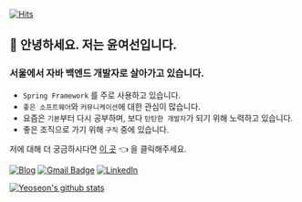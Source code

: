 [![Hits](https://hits.seeyoufarm.com/api/count/incr/badge.svg?url=https%3A%2F%2Fgithub.com%2Fyeoseon%2F&count_bg=%238C96F1&title_bg=%23C996EF&icon=&icon_color=%23E7E7E7&title=hits&edge_flat=false)](https://github.com/yeoseon)  

## 👋 안녕하세요. 저는 윤여선입니다.  

### 서울에서 자바 백엔드 개발자로 살아가고 있습니다.  

* `Spring Framework` 를 주로 사용하고 있습니다.  
* `좋은 소프트웨어`와 `커뮤니케이션`에 대한 관심이 많습니다.  
* 요즘은 `기본`부터 다시 공부하며, 보다 `탄탄한 개발자`가 되기 위해 노력하고 있습니다.    
* 좋은 조직으로 가기 위해 `구직` 중에 있습니다.  

저에 대해 더 궁금하시다면 [이 곳](https://github.com/yeoseon/who-i-am/tree/master/Resume) :point_left: 을 클릭해주세요. 

<!-- ## Hi there 👋 I'm Yun Yeoseon. -->

<!-- ### Backend Developer in Seoul, Korea. -->

<!-- * Using mainly : `Java`, `Spring Framework` -->
<!-- * Interesting recently : `Better software`, `Communication skills`  -->
<!-- * Studying recently : `Basic` for developer of `high quality`  -->
<!-- * I'm `looking for a job`.  -->

<!-- For more information, Click :point_right: [Resume](https://github.com/yeoseon/who-i-am/tree/master/Resume)  -->  


[![Blog](https://img.shields.io/badge/-Blog-%232e2d2d?style=flat&logo=ghost&logoColor=%23ffffff&link=https://yeoseon.kr)](https://yeoseon.kr/)
 [![Gmail Badge](https://img.shields.io/badge/-devyyskr@gmail.com-c14438?style=flat&logo=Gmail&logoColor=white&link=mailto:devyyskr@gmail.com)](mailto:devyyskr@gmail.com) [![LinkedIn](https://img.shields.io/badge/-LinkedIn-%230077B5?style=flat&logo=linkedin&logoColor=%23ffffff&link=https://www.linkedin.com/in/yyskr/)](https://www.linkedin.com/in/yyskr/) 

[![Yeoseon's github stats](https://github-readme-stats.vercel.app/api?username=yeoseon&theme=material-palenight)](https://github.com/anuraghazra/github-readme-stats)
